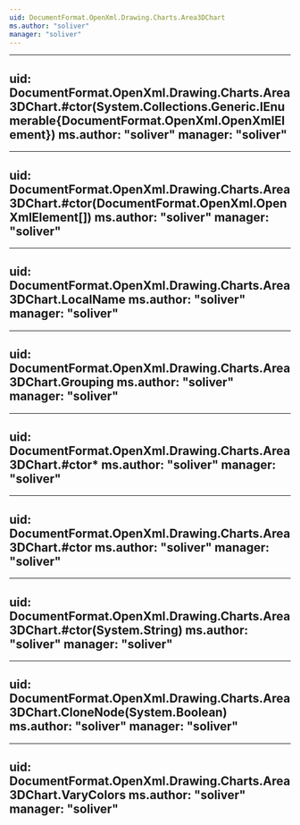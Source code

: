 ```yaml
---
uid: DocumentFormat.OpenXml.Drawing.Charts.Area3DChart
ms.author: "soliver"
manager: "soliver"
---
```


---
uid: DocumentFormat.OpenXml.Drawing.Charts.Area3DChart.#ctor(System.Collections.Generic.IEnumerable{DocumentFormat.OpenXml.OpenXmlElement})
ms.author: "soliver"
manager: "soliver"
---

---
uid: DocumentFormat.OpenXml.Drawing.Charts.Area3DChart.#ctor(DocumentFormat.OpenXml.OpenXmlElement[])
ms.author: "soliver"
manager: "soliver"
---

---
uid: DocumentFormat.OpenXml.Drawing.Charts.Area3DChart.LocalName
ms.author: "soliver"
manager: "soliver"
---

---
uid: DocumentFormat.OpenXml.Drawing.Charts.Area3DChart.Grouping
ms.author: "soliver"
manager: "soliver"
---

---
uid: DocumentFormat.OpenXml.Drawing.Charts.Area3DChart.#ctor*
ms.author: "soliver"
manager: "soliver"
---

---
uid: DocumentFormat.OpenXml.Drawing.Charts.Area3DChart.#ctor
ms.author: "soliver"
manager: "soliver"
---

---
uid: DocumentFormat.OpenXml.Drawing.Charts.Area3DChart.#ctor(System.String)
ms.author: "soliver"
manager: "soliver"
---

---
uid: DocumentFormat.OpenXml.Drawing.Charts.Area3DChart.CloneNode(System.Boolean)
ms.author: "soliver"
manager: "soliver"
---

---
uid: DocumentFormat.OpenXml.Drawing.Charts.Area3DChart.VaryColors
ms.author: "soliver"
manager: "soliver"
---
